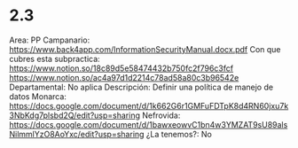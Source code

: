 # 2.3

Area: PP
Campanario: https://www.back4app.com/InformationSecurityManual.docx.pdf
Con que cubres esta subpractica: https://www.notion.so/18c89d5e58474432b750fc2f796c3fcf
https://www.notion.so/ac4a97d1d2214c78ad58a80c3b96542e 
Departamental: No aplica
Descripción: Definir una política de manejo de datos
Monarca: https://docs.google.com/document/d/1k662G6r1GMFuFDTpK8d4RN60jxu7k3NbKdg7plsbd2Q/edit?usp=sharing
Nefrovida: https://docs.google.com/document/d/1bawxeowvC1bn4w3YMZAT9sU89alsNilmmlYzO8AoYxc/edit?usp=sharing
¿La tenemos?: No